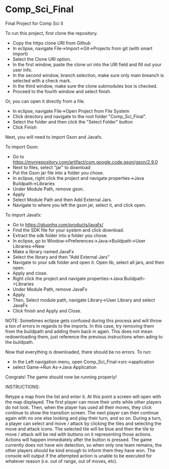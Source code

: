 # Comp_Sci_Final
Final Project for Comp Sci II

To run this project, first clone the repository.
 - Copy the https clone URI from Github
 - In eclipse, navigate File->Import->Git->Projects from git (with smart import)
 - Select the Clone URI option. 
 - In the first window, paste the clone uri into the URI field and fill out your user info.
 - In the second window, branch selection, make sure only main breanch is selected  with a check mark.
 - In the third window, make sure the clone submodules box is checked.
 - Proceed to the fourth window and select finish.

Or, you can open it directly from a file.
 - In eclipse, navigate File->Open Project from File System
 - Click directory and navigate to the root folder "Comp_Sci_Final".
 - Select the folder and then click the "Select Folder" button
 - Click Finish

Next, you will need to import Gson and Javafx.

To import Gson:
 - Go to https://mvnrepository.com/artifact/com.google.code.gson/gson/2.9.0
 - Next to files, select "jar" to download
 - Put the Gson jar file into a folder you chose.
 - In eclipse, right click the project and navigate properties->Java Buildpath->Libraries
 - Under Module Path, remove gson.
 - Apply
 - Select Module Path and then Add External Jars.
 - Navigate to where you left the gson jar, select it, and click open.

To import Javafx:
 - Go to https://gluonhq.com/products/javafx/
 - Find the SDK file for your system and click download.
 - Extract the sdk folder into a folder you chose.
 - In eclipse, go to Window->Preferences->Java->Buildpath->User Libraries->New
 - Make a library named JavaFx
 - Select the library and then "Add External Jars"
 - Navigate to your sdk folder and open it. Open lib, select all jars, and then open.
 - Apply and close.
 - Right click the project and navigate properties->Java Buildpath->Libraries
 - Under Module Path, remove JavaFx
 - Apply.
 - Then, Select module path, navigate Library->User Library and select JavaFx
 - Click finish and Apply and Close.

NOTE: Sometimes eclipse gets confused during this process and will throw a ton of errors
      in regards to the imports. In this case, try removing them from the buildpath and
      adding them back in again. This does not mean redownloading them, just reference the 
      previous instructions when ading to the buildpath.
      
Now that everything is downloaded, there should be no errors. To run:
 - In the Left navigation menu, open Comp_Sci_Final->src->application
 - select Game->Run As->Java Application

Congrats! The game should now be running properly!

INSTRUCTIONS:

Retype a map from the list and enter it. At this point a screen will open with the map displayed. The first player can move their units while other players do not look. Then, when the player has used all their moves, they click continue to show the transition screen. The next player can then continue again with no one else looking and play their turn, and so on. During a turn, a player can select and move / attack by clicking the tiles and selecting the move and attack icons. The selected tile will be blue and then the tile to move / attack will be red with buttons on it representing those actions. Actions will happen immediately after the button is pressed. The game currently does not have win detection, so when only one team remains, the other players should be kind enough to inform them they have won. The console will output if the attempted action is unable to be executed for whatever reason (i.e. out of range, out of moves, etc).
